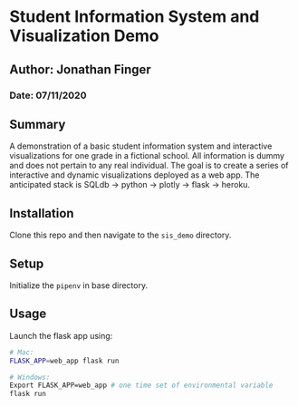# Student Information System and Visualization Demo
## Author: Jonathan Finger
### Date: 07/11/2020

## Summary
A demonstration of a basic student information system and interactive visualizations for one grade in a fictional school. All information is dummy and does not pertain to any real individual. The goal is to create a series of interactive and dynamic visualizations deployed as a web app. The anticipated stack is SQLdb -> python -> plotly -> flask -> heroku.

## Installation

Clone this repo and then navigate to the `sis_demo` directory.

## Setup

Initialize the `pipenv` in base directory.

## Usage

Launch the flask app using:

```sh
# Mac:
FLASK_APP=web_app flask run

# Windows:
Export FLASK_APP=web_app # one time set of environmental variable
flask run
```
